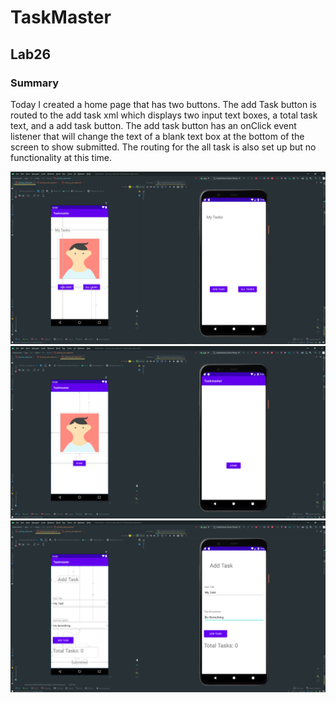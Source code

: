 # TaskMaster

## Lab26

### Summary

Today I created a home page that has two buttons. The add Task button is routed to the add task xml which displays two input text boxes, a total task text, and a add task button. The add task button has an onClick event listener that will change the text of a blank text box at the bottom of the screen to show submitted. The routing for the all task is also set up but no functionality at this time.

![Lab26 Home](screenshots/Lab26/Lab26_Home.PNG)
![Lab26 addTask](screenshots/Lab26/Lab26_allTask.PNG)
![Lab26 allTask](screenshots/Lab26/Lab26_AddTask.PNG)